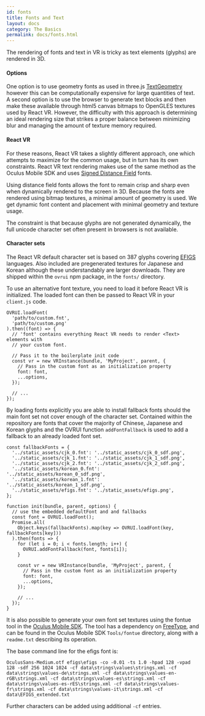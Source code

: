 ```yaml
---
id: fonts
title: Fonts and Text
layout: docs
category: The Basics
permalink: docs/fonts.html
---
```


The rendering of fonts and text in VR is tricky as text elements (glyphs) are rendered in 3D.

#### Options

One option is to use geometry fonts as used in three.js [TextGeometry](https://github.com/mrdoob/three.js/blob/master/src/geometries/TextGeometry.js) however this can be computationally expensive for large quantities of text. A second option is to use the browser to generate text blocks and then make these available through html5 canvas bitmaps to OpenGLES textures used by React VR. However, the difficulty with this approach is determining an ideal rendering size that strikes a proper balance between minimizing blur and managing the amount of texture memory required.

#### React VR

For these reasons, React VR takes a slightly different approach, one which attempts to maximize for the common usage, but in turn has its own constraints. React VR text rendering makes use of the same method as the Oculus Mobile SDK and uses [Signed Distance Field](http://www.valvesoftware.com/publications/2007/SIGGRAPH2007_AlphaTestedMagnification.pdf) fonts.

Using distance field fonts allows the font to remain crisp and sharp even when dynamically rendered to the screen in 3D. Because the fonts are rendered using bitmap textures, a minimal amount of geometry is used. We get dynamic font content and placement with minimal geometry and texture usage.

The constraint is that because glyphs are not generated dynamically, the full unicode character set often present in browsers is not available.

#### Character sets

The React VR default character set is based on 387 glyphs covering [EFIGS](https://en.wiktionary.org/wiki/EFIGS) languages. Also included are pregenerated textures for Japanese and Korean although these understandably are larger downloads. They are shipped within the `ovrui` npm package, in the `fonts/` directory.

To use an alternative font texture, you need to load it before React VR is initialized. The loaded font can then be passed to React VR in your `client.js` code.

```
OVRUI.loadFont(
  'path/to/custom.fnt',
  'path/to/custom.png'
).then((font) => {
  // 'font' contains everything React VR needs to render <Text> elements with
  // your custom font.

  // Pass it to the boilerplate init code
  const vr = new VRInstance(bundle, 'MyProject', parent, {
    // Pass in the custom font as an initialization property
    font: font,
    ...options,
  });

  // ...
});
```

By loading fonts explicitly you are able to install fallback fonts should the main font set not cover enough of the character set. Contained within the repository are fonts that cover the majority of Chinese, Japanese and Korean glyphs and the OVRUI function `addFontFallback` is used to add a fallback to an already loaded font set.

```
const fallbackFonts = {
  '../static_assets/cjk_0.fnt': '../static_assets/cjk_0_sdf.png',
  '../static_assets/cjk_1.fnt': '../static_assets/cjk_1_sdf.png',
  '../static_assets/cjk_2.fnt': '../static_assets/cjk_2_sdf.png',
  '../static_assets/korean_0.fnt': '../static_assets/korean_0_sdf.png',
  '../static_assets/korean_1.fnt': '../static_assets/korean_1_sdf.png',
  '../static_assets/efigs.fnt': '../static_assets/efigs.png',
};

function init(bundle, parent, options) {
  // use the embedded defaultFont and and fallbacks
  const font = OVRUI.loadFont();
  Promise.all(
    Object.keys(fallbackFonts).map(key => OVRUI.loadFont(key, fallbackFonts[key]))
  ).then(fonts => {
    for (let i = 0; i < fonts.length; i++) {
      OVRUI.addFontFallback(font, fonts[i]);
    }

    const vr = new VRInstance(bundle, 'MyProject', parent, {
      // Pass in the custom font as an initialization property
      font: font,
      ...options,
    });

    // ...
  });
}
```

It is also possible to generate your own font set textures using the fontue tool in the [Oculus Mobile SDK](https://developer.oculus.com/downloads/). The tool has a dependency on [FreeType](https://www.freetype.org), and can be found in the Oculus Mobile SDK `Tools/fontue` directory, along with a `readme.txt` describing its operation.

The base command line for the efigs font is:

```
OculusSans-Medium.otf efigs\efigs -co -0.01 -ts 1.0 -hpad 128 -vpad 128 -sdf 256 1024 1024 -cf data\strings\values\strings.xml -cf data\strings\values-de\strings.xml -cf data\strings\values-en-rGB\strings.xml -cf data\strings\values-es\strings.xml -cf data\strings\values-es-rES\strings.xml -cf data\strings\values-fr\strings.xml -cf data\strings\values-it\strings.xml -cf data\EFIGS_extended.txt
```

Further characters can be added using additional `-cf` entries.
